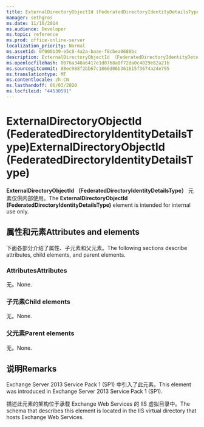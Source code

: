 ```yaml
---
title: ExternalDirectoryObjectId (FederatedDirectoryIdentityDetailsType)
manager: sethgros
ms.date: 11/16/2014
ms.audience: Developer
ms.topic: reference
ms.prod: office-online-server
localization_priority: Normal
ms.assetid: 0f000b39-e5c8-4a2a-baae-f8cbea0688bc
description: ExternalDirectoryObjectId （FederatedDirectoryIdentityDetailsType）元素仅供内部使用。
ms.openlocfilehash: 0076a348a6417e1d0768a8f72da0c4029e82a21b
ms.sourcegitcommit: 88ec988f2bb67c1866d06b361615f3674a24e795
ms.translationtype: MT
ms.contentlocale: zh-CN
ms.lasthandoff: 06/03/2020
ms.locfileid: "44530591"
---
```

# <a name="externaldirectoryobjectid-federateddirectoryidentitydetailstype"></a><span data-ttu-id="7738b-103">ExternalDirectoryObjectId (FederatedDirectoryIdentityDetailsType)</span><span class="sxs-lookup"><span data-stu-id="7738b-103">ExternalDirectoryObjectId (FederatedDirectoryIdentityDetailsType)</span></span>

<span data-ttu-id="7738b-104">**ExternalDirectoryObjectId （FederatedDirectoryIdentityDetailsType）** 元素仅供内部使用。</span><span class="sxs-lookup"><span data-stu-id="7738b-104">The **ExternalDirectoryObjectId (FederatedDirectoryIdentityDetailsType)** element is intended for internal use only.</span></span> 

## <a name="attributes-and-elements"></a><span data-ttu-id="7738b-105">属性和元素</span><span class="sxs-lookup"><span data-stu-id="7738b-105">Attributes and elements</span></span>

<span data-ttu-id="7738b-106">下面各部分介绍了属性、子元素和父元素。</span><span class="sxs-lookup"><span data-stu-id="7738b-106">The following sections describe attributes, child elements, and parent elements.</span></span>
  
### <a name="attributes"></a><span data-ttu-id="7738b-107">Attributes</span><span class="sxs-lookup"><span data-stu-id="7738b-107">Attributes</span></span>

<span data-ttu-id="7738b-108">无。</span><span class="sxs-lookup"><span data-stu-id="7738b-108">None.</span></span>
  
### <a name="child-elements"></a><span data-ttu-id="7738b-109">子元素</span><span class="sxs-lookup"><span data-stu-id="7738b-109">Child elements</span></span>

<span data-ttu-id="7738b-110">无。</span><span class="sxs-lookup"><span data-stu-id="7738b-110">None.</span></span>
  
### <a name="parent-elements"></a><span data-ttu-id="7738b-111">父元素</span><span class="sxs-lookup"><span data-stu-id="7738b-111">Parent elements</span></span>

<span data-ttu-id="7738b-112">无。</span><span class="sxs-lookup"><span data-stu-id="7738b-112">None.</span></span>
  
## <a name="remarks"></a><span data-ttu-id="7738b-113">说明</span><span class="sxs-lookup"><span data-stu-id="7738b-113">Remarks</span></span>

<span data-ttu-id="7738b-114">Exchange Server 2013 Service Pack 1 (SP1) 中引入了此元素。</span><span class="sxs-lookup"><span data-stu-id="7738b-114">This element was introduced in Exchange Server 2013 Service Pack 1 (SP1).</span></span>
  
<span data-ttu-id="7738b-115">描述此元素的架构位于承载 Exchange Web Services 的 IIS 虚拟目录中。</span><span class="sxs-lookup"><span data-stu-id="7738b-115">The schema that describes this element is located in the IIS virtual directory that hosts Exchange Web Services.</span></span>
  

